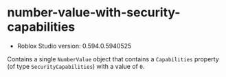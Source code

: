# number-value-with-security-capabilities
* Roblox Studio version: 0.594.0.5940525

Contains a single `NumberValue` object that contains a `Capabilities` property (of type `SecurityCapabilities`) with a value of `0`.
